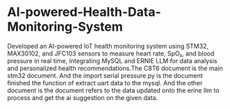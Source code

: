 # AI-powered-Health-Data-Monitoring-System
Developed an AI-powered IoT health monitoring system using STM32, MAX30102, and JFC103 sensors to measure heart rate, SpO₂, and blood pressure in real time, integrating MySQL and ERNIE LLM for data analysis and personalized health recommendations.The C8T6 document is the main stm32 document. And the import serial pressure.py is the document finished the function of extract uart data to the mysql. And the other document is the document refers to the data updated onto the erine llm to process and get the ai suggestion on the given data.
